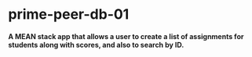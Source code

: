 # prime-peer-db-01

#### A MEAN stack app that allows a user to create a list of assignments for students along with scores, and also to search by ID.
